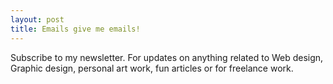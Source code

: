 ```yaml
---
layout: post
title: Emails give me emails!
---
```


Subscribe to my newsletter. For updates on anything related to Web design, Graphic design, personal art work, fun articles or for freelance work. 



